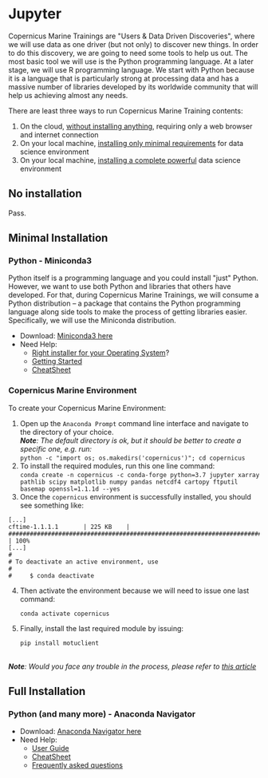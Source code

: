 # Jupyter

Copernicus Marine Trainings are "Users & Data Driven Discoveries", where we will use data as one driver (but not only) to discover new things. In order to do this discovery, we are going to need some tools to help us out. The most basic tool we will use is the Python programming language. At a later stage, we will use R programming language. We start with Python because it is a language that is particularly strong at processing data and has a massive number of libraries developed by its worldwide community that will help us achieving almost any needs.

There are least three ways to run Copernicus Marine Training contents:
1. On the cloud, [without installing anything](https://github.com/copernicusmarine/knowledgebase/new/master#no-installation), requiring only a web browser and internet connection
2. On your local machine, [installing only minimal requirements](https://github.com/copernicusmarine/knowledgebase/new/master#minimal-installation) for data science environment
3. On your local machine, [installing a complete powerful](https://github.com/copernicusmarine/knowledgebase/new/master#full-installation) data science environment

## No installation

Pass.

## Minimal Installation

### Python - Miniconda3

Python itself is a programming language and you could install "just" Python. However, we want to use both Python and libraries that others have developed. For that, during Copernicus Marine Trainings, we will consume a Python distribution – a package that contains the Python programming language along side tools to make the process of getting libraries easier. Specifically, we will use the Miniconda distribution.

- Download: [Miniconda3 here](https://conda.io/miniconda.html)
- Need Help: 
  - [Right installer for your Operating System](https://conda.io/projects/conda/en/latest/user-guide/install/index.html)?
  - [Getting Started](https://conda.io/projects/conda/en/latest/user-guide/getting-started.html)
  - [CheatSheet](https://conda.io/projects/conda/en/latest/_downloads/843d9e0198f2a193a3484886fa28163c/conda-cheatsheet.pdf)

### Copernicus Marine Environment

To create your Copernicus Marine Environment:
1. Open up the `Anaconda Prompt` command line interface and navigate to the directory of your choice._<br>**Note**: The default directory is ok, but it should be better to create a specific one, e.g. run:_<br>`python -c "import os; os.makedirs('copernicus')"; cd copernicus`<br>
2. To install the required modules, run this one line command:<br>
`conda create -n copernicus -c conda-forge python=3.7 jupyter xarray pathlib scipy matplotlib numpy pandas netcdf4 cartopy ftputil basemap openssl=1.1.1d --yes`<br>
3. Once the `copernicus` environment is successfully installed, you should see something like:
```
[...]
cftime-1.1.1.1       | 225 KB    | ############################################################################ | 100%
[...]
#
# To deactivate an active environment, use
#
#     $ conda deactivate
```

4. Then activate the environment because we will need to issue one last command:

     `conda activate copernicus`

5. Finally, install the last required module by issuing:

     `pip install motuclient`

_<br>**Note**: Would you face any trouble in the process, please refer to [this article](http://marine.copernicus.eu/faq/what-are-the-motu-and-python-requirements/?idpage=169)_<br>


## Full Installation

### Python (and many more) - Anaconda Navigator
- Download: [Anaconda Navigator here](https://docs.anaconda.com/anaconda/install/)
- Need Help:
  - [User Guide](https://docs.anaconda.com/anaconda/user-guide/)
  - [CheatSheet](https://docs.anaconda.com/_downloads/9ee215ff15fde24bf01791d719084950/Anaconda-Starter-Guide.pdf)
  - [Frequently asked questions](https://docs.anaconda.com/anaconda/user-guide/faq/)

